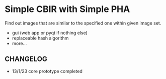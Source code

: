 Simple CBIR with Simple PHA
===========================

Find out images that are similar to the specified one within given image set.

* gui (web app or pyqt if nothing else)
* replaceable hash algorithm
* more...

CHANGELOG
---------

+ 13/1/23 core prototype completed
